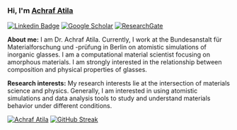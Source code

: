 <!-- https://javascript.plainenglish.io/how-to-create-an-awesome-github-profile-readme-a474d5b45645 -->
### Hi, I'm <a href="https://www.aatila.com/" target="_blank">Achraf Atila</a> </samp>

[![Linkedin Badge](https://img.shields.io/badge/-LinkedIn-0e76a8?style=flat-square&logo=Linkedin&logoColor=white)](https://www.linkedin.com/in/achrafatila/)
[![Google Scholar](https://img.shields.io/badge/Google%20Scholar-4285F4?style=flat-square&logo=google-scholar&logoColor=white)](https://scholar.google.com/citations?user=TTAujLUAAAAJ&hl=en)
[![ResearchGate](https://img.shields.io/badge/ResearchGate-00CCBB?style=flat-square&logo=ResearchGate&logoColor=white)](https://www.researchgate.net/profile/Achraf_Atila)

**About me:** 
I am Dr. Achraf Atila. Currently, I work at the Bundesanstalt für Materialforschung und -prüfung in Berlin on atomistic simulations of inorganic glasses.
I am a computational material scientist focusing on amorphous materials. I am strongly interested in the relationship between composition and physical properties of glasses. 

**Research interests:** My research interests lie at the intersection of materials science and physics. Generally, I am interested in using atomistic simulations and data analysis tools to study and understand materials behavior under different conditions.

[![Achraf Atila](https://awesome-github-stats.azurewebsites.net/user-stats/brunobritodev)](https://git.io/awesome-stats-card)
[![GitHub Streak](https://streak-stats.demolab.com?user=Atilaac&theme=tokyonight)](https://git.io/streak-stats)
